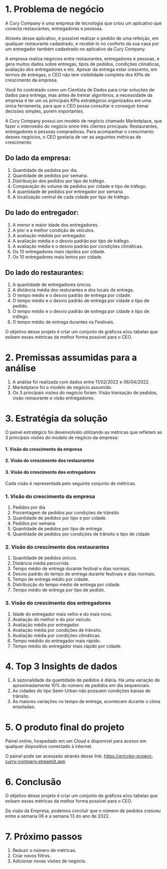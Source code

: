 # 1. Problema de negócio

A Cury Company é uma empresa de tecnologia que criou um aplicativo
que conecta restaurantes, entregadores e pessoas.

Através desse aplicativo, é possível realizar o pedido de uma refeição, em
qualquer restaurante cadastrado, e recebê-lo no conforto da sua casa por
um entregador também cadastrado no aplicativo da Cury Company.

A empresa realiza negócios entre restaurantes, entregadores e pessoas,
e gera muitos dados sobre entregas, tipos de pedidos, condições
climáticas, avaliação dos entregadores e etc. Apesar da entrega estar
crescento, em termos de entregas, o CEO não tem visibilidade completa
dos KPIs de crescimento da empresa.

Você foi contratado como um Cientista de Dados para criar soluções de
dados para entrega, mas antes de treinar algoritmos, a necessidade da
empresa é ter um os principais KPIs estratégicos organizados em uma
única ferramenta, para que o CEO possa consultar e conseguir tomar
decisões simples, porém importantes.

A Cury Company possui um modelo de negócio chamado Marketplace,
que fazer o intermédio do negócio entre três clientes principais:
Restaurantes, entregadores e pessoas compradoras. Para acompanhar o
crescimento desses negócios, o CEO gostaria de ver as seguintes
métricas de crescimento:

## Do lado da empresa:

1. Quantidade de pedidos por dia.
2. Quantidade de pedidos por semana.
3. Distribuição dos pedidos por tipo de tráfego.
4. Comparação do volume de pedidos por cidade e tipo de tráfego.
4. A quantidade de pedidos por entregador por semana.
5. A localização central de cada cidade por tipo de tráfego.

## Do lado do entregador:

1. A menor e maior idade dos entregadores.
2. A pior e a melhor condição de veículos.
3. A avaliação médida por entregador.
4. A avaliação média e o desvio padrão por tipo de tráfego.
5. A avaliação média e o desvio padrão por condições climáticas.
6. Os 10 entregadores mais rápidos por cidade.
7. Os 10 entregadores mais lentos por cidade.

## Do lado do restaurantes:

1. A quantidade de entregadores únicos.
2. A distância média dos resturantes e dos locais de entrega.
3. O tempo médio e o desvio padrão de entrega por cidade.
4. O tempo médio e o desvio padrão de entrega por cidade e tipo de
pedido.
5. O tempo médio e o desvio padrão de entrega por cidade e tipo de
tráfego.
6. O tempo médio de entrega durantes os Festivais.

O objetivo desse projeto é criar um conjunto de gráficos e/ou tabelas que
exibam essas métricas da melhor forma possível para o CEO.

# 2. Premissas assumidas para a análise

1. A análise foi realizada com dados entre 11/02/2022 e 06/04/2022.
2. Marketplace foi o modelo de negócio assumido.
3. Os 3 principais visões do negócio foram: Visão transação de pedidos,
visão restaurante e visão entregadores.

# 3. Estratégia da solução

O painel estratégico foi desenvolvido utilizando as métricas que refletem
as 3 principais visões do modelo de negócio da empresa:

#### 1. Visão do crescimento da empresa
#### 2. Visão do crescimento dos restaurantes
#### 3. Visão do crescimento dos entregadores

Cada visão é representada pelo seguinte conjunto de métricas.

### 1. Visão do crescimento da empresa
  1. Pedidos por dia
  2. Porcentagem de pedidos por condições de trânsito
  3. Quantidade de pedidos por tipo e por cidade.
  4. Pedidos por semana
  5. Quantidade de pedidos por tipo de entrega
  6. Quantidade de pedidos por condições de trânsito e tipo de cidade

### 2. Visão do crescimento dos restaurantes
  1. Quantidade de pedidos únicos.
  2. Distância média percorrida.
  3. Tempo médio de entrega durante festival e dias normais.
  4. Desvio padrão do tempo de entrega durante festivais e dias
  normais.
  5. Tempo de entrega médio por cidade.
  6. Distribuição do tempo médio de entrega por cidade.
  7. Tempo médio de entrega por tipo de pedido.

### 3. Visão do crescimento dos entregadores
  1. Idade do entregador mais velho e do mais novo.
  2. Avaliação do melhor e do pior veículo.
  3. Avaliação média por entregador.
  4. Avaliação média por condições de trânsito.
  5. Avaliação média por condições climáticas.
  6. Tempo médido do entregador mais rápido.
  7. Tempo médio do entregador mais rápido por cidade.

# 4. Top 3 Insights de dados

  1. A sazonalidade da quantidade de pedidos é diária. Há uma variação
  de aproximadamente 10% do número de pedidos em dia sequenciais.
  2. As cidades do tipo Semi-Urban não possuem condições baixas de
  trânsito.
  3. As maiores variações no tempo de entrega, acontecem durante o
  clima ensoladao.

# 5. O produto final do projeto

Painel online, hospedado em um Cloud e disponível para acesso em
qualquer dispositivo conectado à internet.

O painel pode ser acessado através desse link: https://ericvbo-project-curry-company.streamlit.app

# 6. Conclusão

O objetivo desse projeto é criar um conjunto de gráficos e/ou tabelas que
exibam essas métricas da melhor forma possível para o CEO.

Da visão da Empresa, podemos concluir que o número de pedidos
cresceu entre a semana 06 e a semana 13 do ano de 2022.

# 7. Próximo passos

1. Reduzir o número de métricas.
2. Criar novos filtros.
3. Adicionar novas visões de negócio.
